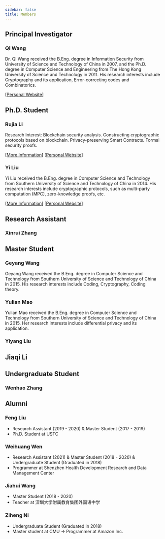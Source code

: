```yaml
---
sidebar: false
title: Members
---
```


## Principal Investigator

<ProjectCard image="/members/wangqi.jpg" hideBorder=true>

  ### Qi Wang

  Dr. Qi Wang received the B.Eng. degree in Information Security from University of Science and Technology of China in 2007, and the Ph.D. degree in Computer Science and Engineering from The Hong Kong University of Science and Technology in 2011. His research interests include Cryptography and its application, Error-correcting codes and Combinatorics.

  [[Personal Website](https://cse.sustech.edu.cn/faculty/~wangqi/)]
</ProjectCard>

## Ph.D. Student

<ProjectCard image="/members/lirujia.png" hideBorder=true>

  ### Rujia Li

  Research Interest: Blockchain security analysis. Constructing cryptographic protocols based on blockchain. Privacy-preserving Smart Contracts. Formal security proofs.

  [[More Information](/members/lirujia)] [[Personal Website](https://rujia.uk)]

</ProjectCard>

<ProjectCard image="/members/liuyi1.jpg" hideBorder=true>

  ### Yi Liu
  Yi Liu received the B.Eng. degree in Computer Science and Technology from Southern University of Science and Technology of China in 2014. His research interests include cryptographic protocols, such as multi-party computation (MPC), zero-knowledge proofs, etc.

  [[More Information](/members/liuyi)] [[Personal Website](https://imliuyi.com)]

</ProjectCard>

## Research Assistant

### Xinrui Zhang

## Master Student

<ProjectCard image="/members/wanggeyang.jpg" hideBorder=true>

  ### Geyang Wang

  Geyang Wang received the B.Eng. degree in Computer Science and Technology from Southern University of Science and Technology of China in 2015. His research interests include Coding, Cryptography, Coding theory. 


</ProjectCard>

<ProjectCard image="/members/maoyulian.jpg" hideBorder=true>

  ### Yulian Mao

  Yulian Mao received the B.Eng. degree in Computer Science and Technology from Southern University of Science and Technology of China in 2015. Her research interests include differential privacy and its application. 


</ProjectCard>

### Yiyang Liu

## Jiaqi Li


## Undergraduate Student

### Wenhao Zhang

## Alumni

### Feng Liu
- Research Assistant (2019 - 2020) & Master Student (2017 - 2019)
- Ph.D. Student at USTC

### Weihuang Wen
- Research Assistant (2021) & Master Student (2018 - 2020) & Undergraduate Student (Graduated in 2018)
- Programmer at Shenzhen Health Development Research and Data Management Center

### Jiahui Wang
- Master Student (2018 - 2020)
- Teacher at 深圳大学附属教育集团外国语中学

### Ziheng Ni
- Undergraduate Student (Graduated in 2018)
- Master student at CMU -> Programmer at Amazon Inc.